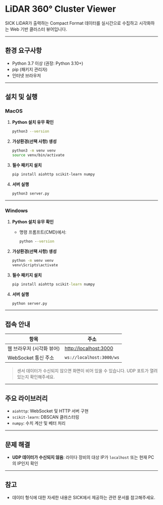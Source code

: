 # LiDAR 360° Cluster Viewer

SICK LiDAR가 출력하는 Compact Format 데이터를 실시간으로 수집하고 시각화하는 Web 기반 클러스터 뷰어입니다.

---

## 환경 요구사항

- Python 3.7 이상 (권장: Python 3.10+)
- pip (패키지 관리자)
- 인터넷 브라우저

---

## 설치 및 실행

### MacOS

1. **Python 설치 유무 확인**
   ```bash
   python3 --version
   ```

2. **가상환경(선택 사항) 생성**
   ```bash
   python3 -m venv venv
   source venv/bin/activate
   ```

3. **필수 패키지 설치**
   ```bash
   pip install aiohttp scikit-learn numpy
   ```

4. **서버 실행**
   ```bash
   python3 server.py
   ```

---

### Windows

1. **Python 설치 유무 확인**
   - 명령 프롬프트(CMD)에서:
     ```cmd
     python --version
     ```

2. **가상환경(선택 사항) 생성**
   ```cmd
   python -m venv venv
   venv\Scripts\activate
   ```

3. **필수 패키지 설치**
   ```cmd
   pip install aiohttp scikit-learn numpy
   ```

4. **서버 실행**
   ```cmd
   python server.py
   ```

---

## 접속 안내

| 항목 | 주소 |
|------|------|
| 웹 브라우저 (시각화 뷰어) | [http://localhost:3000](http://localhost:3000) |
| WebSocket 통신 주소 | `ws://localhost:3000/ws` |

> 센서 데이터가 수신되지 않으면 화면이 비어 있을 수 있습니다. UDP 포트가 열려 있는지 확인해주세요.

---

## 주요 라이브러리

- `aiohttp`: WebSocket 및 HTTP 서버 구현
- `scikit-learn`: DBSCAN 클러스터링
- `numpy`: 수치 계산 및 베터 처리

---

## 문제 해결

- **UDP 데이터가 수신되지 않음**: 라이다 장비의 대상 IP가 `localhost` 또는 현재 PC의 IP인지 확인

---

## 참고

- 데이터 형식에 대한 자세한 내용은 SICK에서 제공하는 관련 문서를 참고해주세요.
